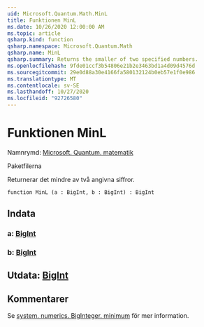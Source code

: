 ```yaml
---
uid: Microsoft.Quantum.Math.MinL
title: Funktionen MinL
ms.date: 10/26/2020 12:00:00 AM
ms.topic: article
qsharp.kind: function
qsharp.namespace: Microsoft.Quantum.Math
qsharp.name: MinL
qsharp.summary: Returns the smaller of two specified numbers.
ms.openlocfilehash: 9fde01ccf3b54806e21b2e3463bd1a4d09d4576d
ms.sourcegitcommit: 29e0d88a30e4166fa580132124b0eb57e1f0e986
ms.translationtype: MT
ms.contentlocale: sv-SE
ms.lasthandoff: 10/27/2020
ms.locfileid: "92726580"
---
```

# <a name="minl-function"></a>Funktionen MinL

Namnrymd: [Microsoft. Quantum. matematik](xref:Microsoft.Quantum.Math)

Paketfilerna [](https://nuget.org/packages/)


Returnerar det mindre av två angivna siffror.

```qsharp
function MinL (a : BigInt, b : BigInt) : BigInt
```


## <a name="input"></a>Indata

### <a name="a--bigint"></a>a: [BigInt](xref:microsoft.quantum.lang-ref.bigint)




### <a name="b--bigint"></a>b: [BigInt](xref:microsoft.quantum.lang-ref.bigint)





## <a name="output--bigint"></a>Utdata: [BigInt](xref:microsoft.quantum.lang-ref.bigint)



## <a name="remarks"></a>Kommentarer

Se [system. numerics. BigInteger. minimum](https://docs.microsoft.com/dotnet/api/system.numerics.biginteger.min) för mer information.
